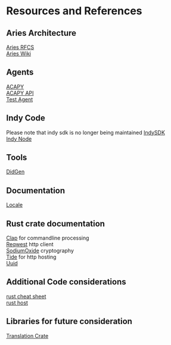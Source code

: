 # Resources and References

## Aries Architecture
[Aries RFCS](https://github.com/hyperledger/aries-rfcs)  
[Aries Wiki](https://wiki.hyperledger.org/display/ARIES/Hyperledger+Aries)  

## Agents
[ACAPY](https://github.com/hyperledger/aries-cloudagent-python)  
[ACAPY API](https://github.com/hyperledger/aries-cloudagent-python/blob/master/demo/AriesOpenAPIDemo.md)  
[Test Agent](https://github.com/hyperledger/aries-agent-test-harness)  

## Indy Code
Please note that indy sdk is no longer being maintained
[IndySDK](https://github.com/hyperledger/indy-sdk)  
[Indy Node](https://github.com/hyperledger/indy-node)  

## Tools
[DidGen](https://github.com/matt-raffel-kiva/didgen)  
 
## Documentation
[Locale](https://en.wikipedia.org/wiki/Language_localisation)  

## Rust crate documentation
[Clap](https://crates.io/crates/clap) for commandline processing  
[Reqwest](https://crates.io/crates/reqwest) http client  
[SodiumOxide](https://docs.rs/sodiumoxide/0.2.6/sodiumoxide/index.html) cryptography  
[Tide](https://docs.rs/tide/0.14.0/tide/index.html)  for http hosting  
[Uuid](https://docs.rs/uuid/0.8.1/uuid/struct.Uuid.html)  

## Additional Code considerations
[rust cheat sheet](https://cheats.rs/)  
[rust host](https://dev.to/gruberb/web-development-with-rust-03-x-create-a-rest-api-3i82)  

## Libraries for future consideration
[Translation Crate](https://docs.rs/libretranslate/0.3.1/libretranslate/)
